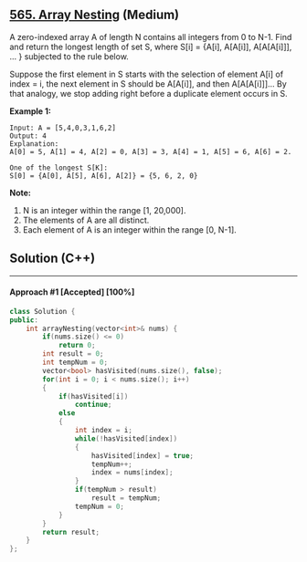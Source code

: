 ## [565. Array Nesting](https://leetcode.com/problems/array-nesting/) (Medium)

A zero-indexed array A of length N contains all integers from 0 to N-1. Find and return the longest length of set S, where S[i] = {A[i], A[A[i]], A[A[A[i]]], ... } subjected to the rule below.

  

Suppose the first element in S starts with the selection of element A[i] of index = i, the next element in S should be A[A[i]], and then A[A[A[i]]]… By that analogy, we stop adding right before a duplicate element occurs in S.

**Example 1:**  

```
Input: A = [5,4,0,3,1,6,2]
Output: 4
Explanation: 
A[0] = 5, A[1] = 4, A[2] = 0, A[3] = 3, A[4] = 1, A[5] = 6, A[6] = 2.

One of the longest S[K]:
S[0] = {A[0], A[5], A[6], A[2]} = {5, 6, 2, 0}
```

**Note:**  

1. N is an integer within the range [1, 20,000].
2. The elements of A are all distinct.
3. Each element of A is an integer within the range [0, N-1].

## Solution (C++)

------

#### Approach #1  [Accepted] [100%] 

```c++
class Solution {
public:
    int arrayNesting(vector<int>& nums) {
        if(nums.size() <= 0)
            return 0;
        int result = 0;
        int tempNum = 0;
        vector<bool> hasVisited(nums.size(), false);
        for(int i = 0; i < nums.size(); i++)
        {
            if(hasVisited[i])
                continue;
            else
            {
                int index = i;
                while(!hasVisited[index])
                {
                    hasVisited[index] = true;
                    tempNum++;
                    index = nums[index];
                }
                if(tempNum > result)
                    result = tempNum;
                tempNum = 0;
            }
        }
        return result;
    }
};
```

